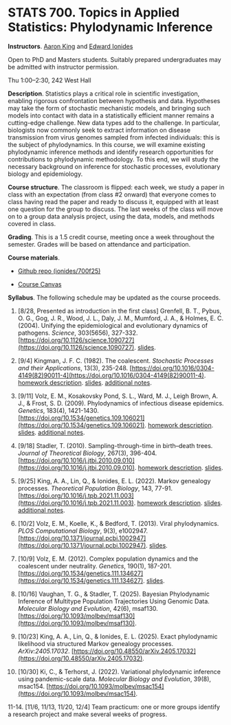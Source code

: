# STATS 700. Topics in Applied Statistics: Phylodynamic Inference

__Instructors__. [Aaron King](https://kinglab.eeb.lsa.umich.edu/king) and [Edward Ionides](https://ionides.github.io/)

Open to PhD and Masters students. Suitably prepared undergraduates may be admitted with instructor permission.

Thu 1:00&ndash;2:30, 242 West Hall
<!--
in 453 West Hall. If enrollment requires, we will move to a larger location. 
-->

__Description__. Statistics plays a critical role in scientific investigation, enabling rigorous confrontation between hypothesis and data.  Hypotheses may take the form of stochastic mechanistic models, and bringing such models into contact with data in a statistically efficient manner remains a cutting-edge challenge.  New data types add to the challenge.  In particular, biologists now commonly seek to extract information on disease transmission from virus genomes sampled from infected individuals: this is the subject of phylodynamics.  In this course, we will examine existing phylodynamic inference methods and identify research opportunities for contributions to phylodynamic methodology. To this end, we will study the necessary background on inference for stochastic processes, evolutionary biology and epidemiology.

__Course structure__. The classroom is flipped: each week, we study a paper in class with an expectation (from class #2 onward) that everyone comes to class having read the paper and ready to discuss it, equipped with at least one question for the group to discuss. The last weeks of the class will move on to a group data analysis project, using the data, models, and methods covered in class. 

__Grading__. This is a 1.5 credit course, meeting once a week throughout the semester. Grades will be based on attendance and participation.

__Course materials__.

- [Github repo (ionides/700f25)](https://github.com/ionides/700f25)

- [Course Canvas](https://umich.instructure.com/courses/826586)

__Syllabus__. The following schedule may be updated as the course proceeds.

1. [8/28, Presented as introduction in the first class] Grenfell, B. T., Pybus, O. G., Gog, J. R., Wood, J. L., Daly, J. M., Mumford, J. A., & Holmes, E. C. (2004). Unifying the epidemiological and evolutionary dynamics of pathogens. _Science_, 303(5656), 327-332. [https://doi.org/10.1126/science.1090727](https://doi.org/10.1126/science.1090727). [slides](01/slides.pdf).

2. [9/4] Kingman, J. F. C. (1982). The coalescent. _Stochastic Processes and their Applications_, 13(3), 235-248. [https://doi.org/10.1016/0304-4149(82)90011-4](https://doi.org/10.1016/0304-4149(82)90011-4). [homework description](02). [slides](02/slides.pdf). [additional notes](markov_chains).

3. [9/11] Volz, E. M., Kosakovsky Pond, S. L., Ward, M. J., Leigh Brown, A. J., & Frost, S. D. (2009). Phylodynamics of infectious disease epidemics. _Genetics_, 183(4), 1421-1430. [https://doi.org/10.1534/genetics.109.106021](https://doi.org/10.1534/genetics.109.106021). [homework description](03). [slides](03/slides.pdf). [additional notes](kingman_likelihood).

4. [9/18] Stadler, T. (2010). Sampling-through-time in birth–death trees. _Journal of Theoretical Biology_, 267(3), 396-404. [https://doi.org/10.1016/j.jtbi.2010.09.010](https://doi.org/10.1016/j.jtbi.2010.09.010). [homework description](04). [slides](04/slides.pdf).

5. [9/25] King, A. A., Lin, Q., & Ionides, E. L. (2022). Markov genealogy processes. _Theoretical Population Biology_, 143, 77-91. [https://doi.org/10.1016/j.tpb.2021.11.003](https://doi.org/10.1016/j.tpb.2021.11.003). [homework description](05). [slides](05/slides.pdf). [additional notes](05/kolmogorov.pdf).

6. [10/2] Volz, E. M., Koelle, K., & Bedford, T. (2013). Viral phylodynamics. _PLOS Computational Biology_, 9(3), e1002947. [https://doi.org/10.1371/journal.pcbi.1002947](https://doi.org/10.1371/journal.pcbi.1002947). [slides](06/slides.pdf).

7. [10/9] Volz, E. M. (2012). Complex population dynamics and the coalescent under neutrality. _Genetics_, 190(1), 187-201. [https://doi.org/10.1534/genetics.111.134627](https://doi.org/10.1534/genetics.111.134627). [slides](07/slides.pdf).

8. [10/16] Vaughan, T. G., & Stadler, T. (2025). Bayesian Phylodynamic Inference of Multitype Population Trajectories Using Genomic Data. _Molecular Biology and Evolution_, 42(6), msaf130. [https://doi.org/10.1093/molbev/msaf130](https://doi.org/10.1093/molbev/msaf130).

9. [10/23] King, A. A., Lin, Q., & Ionides, E. L. (2025). Exact phylodynamic likelihood via structured Markov genealogy processes. _ArXiv:2405.17032_. [https://doi.org/10.48550/arXiv.2405.17032](https://doi.org/10.48550/arXiv.2405.17032).

10. [10/30] Ki, C., & Terhorst, J. (2022). Variational phylodynamic inference using pandemic-scale data. _Molecular Biology and Evolution_, 39(8), msac154. [https://doi.org/10.1093/molbev/msac154](https://doi.org/10.1093/molbev/msac154).

11-14. [11/6, 11/13, 11/20, 12/4] Team practicum: one or more groups identify a research project and make several weeks of progress.
